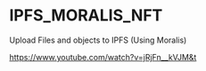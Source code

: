 # IPFS_MORALIS_NFT

Upload Files and objects to IPFS (Using Moralis)

https://www.youtube.com/watch?v=jRjFn__kVJM&t
